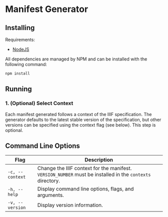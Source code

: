 # Manifest Generator

## Installing
Requirements:
* [NodeJS](https://nodejs.org/en/)

All dependencies are managed by NPM and can be installed with the following
command:

```bash
npm install
```

## Running

### 1. (Optional) Select Context
Each manifest generated follows a context of the IIIF specification. The
generator defaults to the latest stable version of the specification, but other
versions can be specified using the context flag (see below). This step is
optional.

## Command Line Options

| Flag                    | Description                                                                                                       |
| ----------------------- | ----------------------------------------------------------------------------------------------------------------- |
| ```-c, --context```     | Change the IIIF context for the manifest. ```VERSION_NUMBER``` must be installed in the ```contexts``` directory. |
| ```-h, --help```        | Display command line options, flags, and arguments.                                                               |
| ```-v, --version```     | Display version information.                                                                                      |
